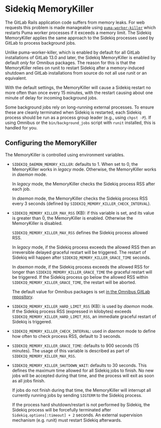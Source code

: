 # Sidekiq MemoryKiller

The GitLab Rails application code suffers from memory leaks. For web requests
this problem is made manageable using
[`puma-worker-killer`](https://github.com/schneems/puma_worker_killer) which
restarts Puma worker processes if it exceeds a memory limit. The Sidekiq
MemoryKiller applies the same approach to the Sidekiq processes used by GitLab
to process background jobs.

Unlike puma-worker-killer, which is enabled by default for all GitLab
installations of GitLab 13.0 and later, the Sidekiq MemoryKiller is enabled by default
_only_ for Omnibus packages. The reason for this is that the MemoryKiller
relies on runit to restart Sidekiq after a memory-induced shutdown and GitLab
installations from source do not all use runit or an equivalent.

With the default settings, the MemoryKiller will cause a Sidekiq restart no
more often than once every 15 minutes, with the restart causing about one
minute of delay for incoming background jobs.

Some background jobs rely on long-running external processes. To ensure these
are cleanly terminated when Sidekiq is restarted, each Sidekiq process should be
run as a process group leader (e.g., using `chpst -P`). If using Omnibus or the
`bin/background_jobs` script with `runit` installed, this is handled for you.

## Configuring the MemoryKiller

The MemoryKiller is controlled using environment variables.

- `SIDEKIQ_DAEMON_MEMORY_KILLER`: defaults to 1. When set to 0, the MemoryKiller
  works in _legacy_ mode. Otherwise, the MemoryKiller works in _daemon_ mode.

  In _legacy_ mode, the MemoryKiller checks the Sidekiq process RSS after each job.

  In _daemon_ mode, the MemoryKiller checks the Sidekiq process RSS every 3 seconds
  (defined by `SIDEKIQ_MEMORY_KILLER_CHECK_INTERVAL`).

- `SIDEKIQ_MEMORY_KILLER_MAX_RSS` (KB): if this variable is set, and its value is greater
  than 0, the MemoryKiller is enabled. Otherwise the MemoryKiller is disabled.

  `SIDEKIQ_MEMORY_KILLER_MAX_RSS` defines the Sidekiq process allowed RSS.

  In _legacy_ mode, if the Sidekiq process exceeds the allowed RSS then an irreversible
  delayed graceful restart will be triggered. The restart of Sidekiq will happen
  after `SIDEKIQ_MEMORY_KILLER_GRACE_TIME` seconds.

  In _daemon_ mode, if the Sidekiq process exceeds the allowed RSS for longer than
  `SIDEKIQ_MEMORY_KILLER_GRACE_TIME` the graceful restart will be triggered. If the
  Sidekiq process go below the allowed RSS within `SIDEKIQ_MEMORY_KILLER_GRACE_TIME`,
  the restart will be aborted.

  The default value for Omnibus packages is set
  [in the Omnibus GitLab
  repository](https://gitlab.com/gitlab-org/omnibus-gitlab/blob/master/files/gitlab-cookbooks/gitlab/attributes/default.rb).

- `SIDEKIQ_MEMORY_KILLER_HARD_LIMIT_RSS` (KB): is used by _daemon_ mode. If the Sidekiq
  process RSS (expressed in kilobytes) exceeds `SIDEKIQ_MEMORY_KILLER_HARD_LIMIT_RSS`,
  an immediate graceful restart of Sidekiq is triggered.

- `SIDEKIQ_MEMORY_KILLER_CHECK_INTERVAL`: used in _daemon_ mode to define how
  often to check process RSS, default to 3 seconds.

- `SIDEKIQ_MEMORY_KILLER_GRACE_TIME`: defaults to 900 seconds (15 minutes).
  The usage of this variable is described as part of `SIDEKIQ_MEMORY_KILLER_MAX_RSS`.

- `SIDEKIQ_MEMORY_KILLER_SHUTDOWN_WAIT`: defaults to 30 seconds. This defines the
  maximum time allowed for all Sidekiq jobs to finish. No new jobs will be accepted
  during that time, and the process will exit as soon as all jobs finish.

  If jobs do not finish during that time, the MemoryKiller will interrupt all currently
  running jobs by sending `SIGTERM` to the Sidekiq process.

  If the process hard shutdown/restart is not performed by Sidekiq,
  the Sidekiq process will be forcefully terminated after
  `Sidekiq.options[:timeout] + 2` seconds. An external supervision mechanism
  (e.g. runit) must restart Sidekiq afterwards.

